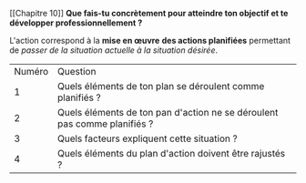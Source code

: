 
[[Chapitre 10]]
**Que fais-tu concrètement pour atteindre ton objectif et te développer professionnellement ?**

L'action correspond à la **mise en œuvre** **des actions planifiées** permettant de *passer de la situation actuelle à la situation désirée*.

|   |   |
|---|---|
|Numéro|Question|
|1|Quels éléments de ton plan se déroulent comme planifiés ?|
|2|Quels éléments de ton pan d'action ne se déroulent pas comme planifiés ?|
|3|Quels facteurs expliquent cette situation ?|
|4|Quels éléments du plan d'action doivent être rajustés ?| 

